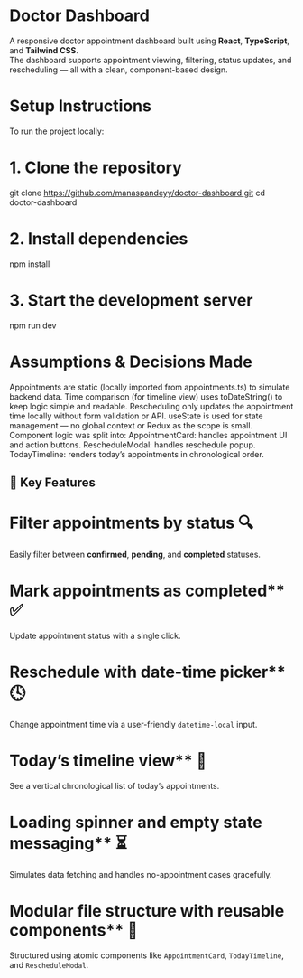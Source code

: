 # Doctor Dashboard
A responsive doctor appointment dashboard built using **React**, **TypeScript**, and **Tailwind CSS**.  
The dashboard supports appointment viewing, filtering, status updates, and rescheduling — all with a clean, component-based design.

# Setup Instructions
To run the project locally:
# 1. Clone the repository
git clone https://github.com/manaspandeyy/doctor-dashboard.git
cd doctor-dashboard
# 2. Install dependencies
npm install
# 3. Start the development server
npm run dev

# Assumptions & Decisions Made
Appointments are static (locally imported from appointments.ts) to simulate backend data.
Time comparison (for timeline view) uses toDateString() to keep logic simple and readable.
Rescheduling only updates the appointment time locally without form validation or API.
useState is used for state management — no global context or Redux as the scope is small.
Component logic was split into:
AppointmentCard: handles appointment UI and action buttons.
RescheduleModal: handles reschedule popup.
TodayTimeline: renders today’s appointments in chronological order.

## 🔑 Key Features

 # Filter appointments by status 🔍
Easily filter between **confirmed**, **pending**, and **completed** statuses.
 # Mark appointments as completed** ✅  
Update appointment status with a single click.
 # Reschedule with date-time picker** 🕓  
Change appointment time via a user-friendly `datetime-local` input.
 # Today’s timeline view** 📅
See a vertical chronological list of today’s appointments.
 # Loading spinner and empty state messaging** ⏳
Simulates data fetching and handles no-appointment cases gracefully.
 # Modular file structure with reusable components** 🧱
Structured using atomic components like `AppointmentCard`, `TodayTimeline`, and `RescheduleModal`.
